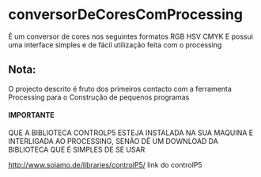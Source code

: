 # conversorDeCoresComProcessing
É um conversor de cores nos seguintes formatos RGB HSV CMYK
E possui uma interface simples e de fácil utilização feita com o processing

## Nota:
O projecto descrito é fruto dos primeiros contacto com a ferramenta Processing
para o Construção de pequenos programas
#### IMPORTANTE
QUE A BIBLIOTECA CONTROLP5 ESTEJA INSTALADA NA SUA MAQUINA E INTERLIGADA AO PROCESSING, SENÃO DÊ UM DOWNLOAD DA BIBLIOTECA QUE É SIMPLES DE SE USAR

http://www.sojamo.de/libraries/controlP5/ link do controlP5
